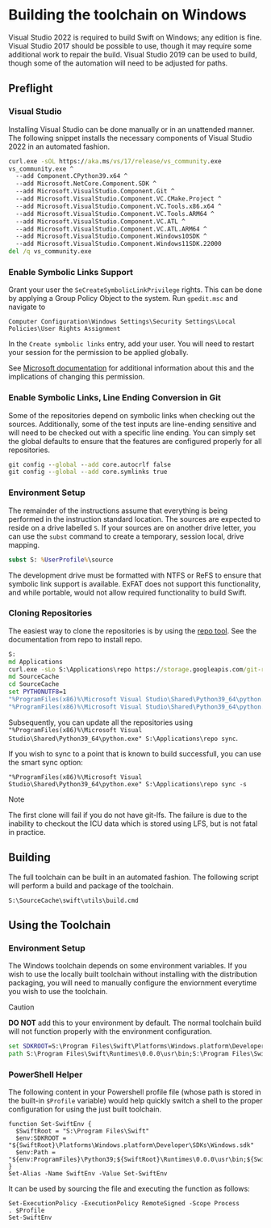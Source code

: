 # Building the toolchain on Windows

Visual Studio 2022 is required to build Swift on Windows; any edition is fine.
Visual Studio 2017 should be possible to use, though it may require some
additional work to repair the build.  Visual Studio 2019 can be used to build,
though some of the automation will need to be adjusted for paths.

## Preflight

### Visual Studio

Installing Visual Studio can be done manually or in an unattended manner.  The
following snippet installs the necessary components of Visual Studio 2022 in an
automated fashion.

```cmd
curl.exe -sOL https://aka.ms/vs/17/release/vs_community.exe
vs_community.exe ^
  --add Component.CPython39.x64 ^
  --add Microsoft.NetCore.Component.SDK ^
  --add Microsoft.VisualStudio.Component.Git ^
  --add Microsoft.VisualStudio.Component.VC.CMake.Project ^
  --add Microsoft.VisualStudio.Component.VC.Tools.x86.x64 ^
  --add Microsoft.VisualStudio.Component.VC.Tools.ARM64 ^
  --add Microsoft.VisualStudio.Component.VC.ATL ^
  --add Microsoft.VisualStudio.Component.VC.ATL.ARM64 ^
  --add Microsoft.VisualStudio.Component.Windows10SDK ^
  --add Microsoft.VisualStudio.Component.Windows11SDK.22000
del /q vs_community.exe
```

### Enable Symbolic Links Support

Grant your user the `SeCreateSymbolicLinkPrivilege` rights.  This can be done by
applying a Group Policy Object to the system.  Run `gpedit.msc` and navigate to

~~~
Computer Configuration\Windows Settings\Security Settings\Local Policies\User Rights Assignment
~~~

In the `Create symbolic links` entry, add your user.  You will need to restart
your session for the permission to be applied globally.

See [Microsoft documentation](https://docs.microsoft.com/en-us/windows/security/threat-protection/security-policy-settings/create-symbolic-links)
for additional information about this and the implications of changing this
permission.

### Enable Symbolic Links, Line Ending Conversion in Git

Some of the repositories depend on symbolic links when checking out the sources.
Additionally, some of the test inputs are line-ending sensitive and will need to
be checked out with a specific line ending.  You can simply set the global
defaults to ensure that the features are configured properly for all
repositories.

```cmd
git config --global --add core.autocrlf false
git config --global --add core.symlinks true
```

### Environment Setup

The remainder of the instructions assume that everything is being performed in
the instruction standard location.  The sources are expected to reside on a
drive labelled `S`.  If your sources are on another drive letter, you can use
the `subst` command to create a temporary, session local, drive mapping.

```cmd
subst S: %UserProfile%\source
```

The development drive must be formatted with NTFS or ReFS to ensure that
symbolic link support is available.  ExFAT does not support this functionality,
and while portable, would not allow required functionality to build Swift.

### Cloning Repositories

The easiest way to clone the repositories is by using the
[repo tool](https://gerrit.googlesource.com/git-repo).  See the documentation
from repo to install repo.

```cmd
S:
md Applications
curl.exe -sLo S:\Applications\repo https://storage.googleapis.com/git-repo-downloads/repo
md SourceCache
cd SourceCache
set PYTHONUTF8=1
"%ProgramFiles(x86)%\Microsoft Visual Studio\Shared\Python39_64\python.exe" S:\Applications\repo init -u https://github.com/compnerd/swift-build
"%ProgramFiles(x86)%\Microsoft Visual Studio\Shared\Python39_64\python.exe" S:\Applications\repo sync -j 8
```

Subsequently, you can update all the repositories using `"%ProgramFiles(x86)%\Microsoft Visual Studio\Shared\Python39_64\python.exe" S:\Applications\repo sync`.

If you wish to sync to a point that is known to build successfull, you can use the smart sync option:

```
"%ProgramFiles(x86)%\Microsoft Visual Studio\Shared\Python39_64\python.exe" S:\Applications\repo sync -s
```

> [!NOTE]
> The first clone will fail if you do not have git-lfs. The failure is due to the inability to checkout the ICU data which is stored using LFS, but is not fatal in practice.

## Building

The full toolchain can be built in an automated fashion.  The following script
will perform a build and package of the toolchain.

```
S:\SourceCache\swift\utils\build.cmd
```

## Using the Toolchain

### Environment Setup

The Windows toolchain depends on some environment variables.  If you wish to use
the locally built toolchain without installing with the distribution packaging,
you will need to manually configure the enviornment everytime you wish to use
the toolchain.

> [!CAUTION]
> **DO NOT** add this to your environment by default.  The normal toolchain build will not function properly with the environment configuration.

```cmd
set SDKROOT=S:\Program Files\Swift\Platforms\Windows.platform\Developer\SDKs\Windows.sdk
path S:\Program Files\Swift\Runtimes\0.0.0\usr\bin;S:\Program Files\Swift\Toolchains\0.0.0+Asserts\usr\bin;%PATH%
```

### PowerShell Helper

The following content in your Powershell profile file (whose path is stored in the built-in `$Profile` variable) would help quickly switch a shell to the proper configuration for using the just built toolchain.

```pwsh
function Set-SwiftEnv {
  $SwiftRoot = "S:\Program Files\Swift"
  $env:SDKROOT = "${SwiftRoot}\Platforms\Windows.platform\Developer\SDKs\Windows.sdk"
  $env:Path = "${env:ProgramFiles}\Python39;${SwiftRoot}\Runtimes\0.0.0\usr\bin;${SwiftRoot}\Toolchains\0.0.0+Asserts\usr\bin;${env:Path}"
}
Set-Alias -Name SwiftEnv -Value Set-SwiftEnv
```

It can be used by sourcing the file and executing the function as follows:
```pwsh
Set-ExecutionPolicy -ExecutionPolicy RemoteSigned -Scope Process
. $Profile
Set-SwiftEnv
```
